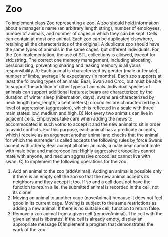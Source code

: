 # Zoo
To implement class Zoo representing a zoo. A zoo should hold information about a manager's name (an arbitrary length string), number of employees, number of animals, and number of cages in which they can be kept. Cells can contain at most one animal. Each zoo can be duplicated elsewhere, retaining all the characteristics of the original. A duplicate zoo should have the same types of animals in the same cages, but different individuals. 
For the Zoo implementation, the use of STL collections is allowed, except for std::string. The correct one memory management, including allocating, personalizing, preventing sharing and leaking memory is all yours responsibility.
A) Each animal is characterized by gender (male or female), number of limbs, average life expectancy (in months). Each zoo supports at least the following types of animals: Bear, Swan and Croc, but must be able to support the addition of other types of animals. Individual species of animals can support additional features: 
  bears are characterized by the duration of winter sleep (hibernation, days); 
  swans are characterized by neck length (pec_length, a centimeters); 
  crocodiles are characterized by a level of aggression (aggression), which is reflected in a scale with three main states: low, medium and high.
B) Not every two animals can live in adjacent cells. Employees take care when adding the news to accommodated in such votno to accept it and the new animal to sit in order to avoid conflicts. For this purpose, each animal has a predicate accepts, which I receive as an argument another animal and checks that the animal for which the surrender is called accepts the following rules by force 
  Swans accept with others;
  Bear accept all other animals, a male bear cannot mate with male bear and malecrocodiles; 
  Highly aggressive crocodiles cannot mate with anyone, and medium aggressive crocodiles cannot live with swan.
 C) to implement the following operations for the zoo 
  1. Add an animal to the zoo (addAnimal). Adding an animal is possible only if there is an empty cell the zoo so that the new animal accepts its neighbors and they accept it too. If so and a cell does not have the function to return a lie, the submitted animal is recorded in the cell, not its clone!
  2. Moving an animal to another cage (noveAnimal) because it does not feel good in its current cage. Moving is subject to the same restrictions as adding a new animal. If there is no suitable cell, function to return false. 
  3. Remove a zoo animal from a given cell (removeAnimal). The cell with the given animal is liberates. If the cell is already empty, display an appropriate message
D)Implement a program that demonstrates the work of the zoo
